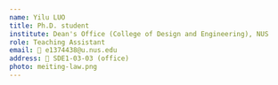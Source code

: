 ```yaml
---
name: Yilu LUO
title: Ph.D. student
institute: Dean's Office (College of Design and Engineering), NUS
role: Teaching Assistant
email: 📧 e1374438@u.nus.edu  
address: 📍 SDE1-03-03 (office)
photo: meiting-law.png
---
```



